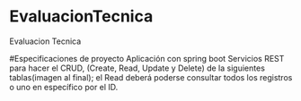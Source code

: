 # EvaluacionTecnica
Evaluacion Tecnica 

#Especificaciones de proyecto
Aplicación con spring boot 
Servicios REST para hacer el CRUD, (Create, Read, Update y Delete) de la siguientes tablas(imagen al final); el Read deberá poderse consultar todos los registros o uno en específico por el ID.

